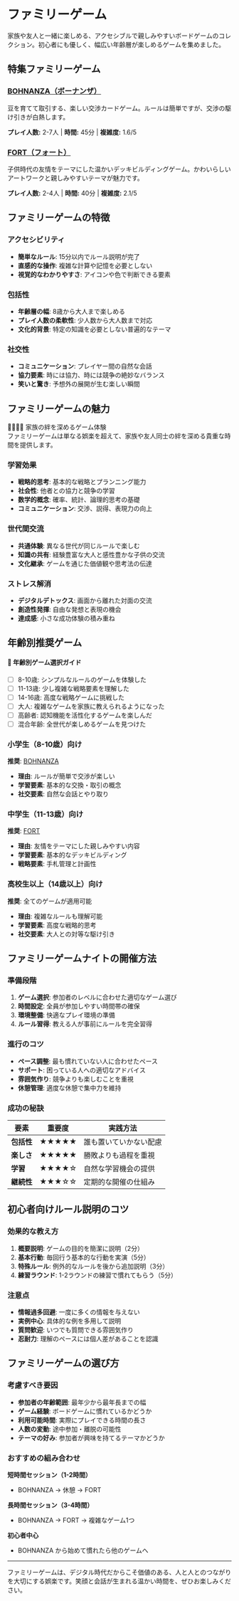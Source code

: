 # ファミリーゲーム

家族や友人と一緒に楽しめる、アクセシブルで親しみやすいボードゲームのコレクション。初心者にも優しく、幅広い年齢層が楽しめるゲームを集めました。

## 特集ファミリーゲーム

### [BOHNANZA（ボーナンザ）](../games/bohnanza.md)
豆を育てて取引する、楽しい交渉カードゲーム。ルールは簡単ですが、交渉の駆け引きが白熱します。

**プレイ人数:** 2-7人 | **時間:** 45分 | **複雑度:** 1.6/5

### [FORT（フォート）](../games/fort.md)
子供時代の友情をテーマにした温かいデッキビルディングゲーム。かわいらしいアートワークと親しみやすいテーマが魅力です。

**プレイ人数:** 2-4人 | **時間:** 40分 | **複雑度:** 2.1/5

## ファミリーゲームの特徴

### アクセシビリティ
- **簡単なルール**: 15分以内でルール説明が完了
- **直感的な操作**: 複雑な計算や記憶を必要としない
- **視覚的なわかりやすさ**: アイコンや色で判断できる要素

### 包括性
- **年齢層の幅**: 8歳から大人まで楽しめる
- **プレイ人数の柔軟性**: 少人数から大人数まで対応
- **文化的背景**: 特定の知識を必要としない普遍的なテーマ

### 社交性
- **コミュニケーション**: プレイヤー間の自然な会話
- **協力要素**: 時には協力、時には競争の絶妙なバランス
- **笑いと驚き**: 予想外の展開が生む楽しい瞬間

## ファミリーゲームの魅力

<div class="game-info-container">
<div class="game-title-header">👨‍👩‍👧‍👦 家族の絆を深めるゲーム体験</div>
ファミリーゲームは単なる娯楽を超えて、家族や友人同士の絆を深める貴重な時間を提供します。
</div>

### 学習効果
- **戦略的思考**: 基本的な戦略とプランニング能力
- **社会性**: 他者との協力と競争の学習
- **数学的概念**: 確率、統計、論理的思考の基礎
- **コミュニケーション**: 交渉、説得、表現力の向上

### 世代間交流
- **共通体験**: 異なる世代が同じルールで楽しむ
- **知識の共有**: 経験豊富な大人と感性豊かな子供の交流
- **文化継承**: ゲームを通じた価値観や思考法の伝達

### ストレス解消
- **デジタルデトックス**: 画面から離れた対面の交流
- **創造性発揮**: 自由な発想と表現の機会
- **達成感**: 小さな成功体験の積み重ね

## 年齢別推奨ゲーム

<div class="progress-checklist">
<h4>🎯 年齢別ゲーム選択ガイド</h4>

- [ ] 8-10歳: シンプルなルールのゲームを体験した
- [ ] 11-13歳: 少し複雑な戦略要素を理解した
- [ ] 14-16歳: 高度な戦略ゲームに挑戦した
- [ ] 大人: 複雑なゲームを家族に教えられるようになった
- [ ] 高齢者: 認知機能を活性化するゲームを楽しんだ
- [ ] 混合年齢: 全世代が楽しめるゲームを見つけた
</div>

### 小学生（8-10歳）向け
**推奨**: [BOHNANZA](../games/bohnanza.md)
- **理由**: ルールが簡単で交渉が楽しい
- **学習要素**: 基本的な交換・取引の概念
- **社交要素**: 自然な会話とやり取り

### 中学生（11-13歳）向け
**推奨**: [FORT](../games/fort.md)
- **理由**: 友情をテーマにした親しみやすい内容
- **学習要素**: 基本的なデッキビルディング
- **戦略要素**: 手札管理と計画性

### 高校生以上（14歳以上）向け
**推奨**: 全てのゲームが適用可能
- **理由**: 複雑なルールも理解可能
- **学習要素**: 高度な戦略的思考
- **社交要素**: 大人との対等な駆け引き

## ファミリーゲームナイトの開催方法

### 準備段階
1. **ゲーム選択**: 参加者のレベルに合わせた適切なゲーム選び
2. **時間設定**: 全員が参加しやすい時間帯の確保
3. **環境整備**: 快適なプレイ環境の準備
4. **ルール習得**: 教える人が事前にルールを完全習得

### 進行のコツ
- **ペース調整**: 最も慣れていない人に合わせたペース
- **サポート**: 困っている人への適切なアドバイス
- **雰囲気作り**: 競争よりも楽しむことを重視
- **休憩管理**: 適度な休憩で集中力を維持

### 成功の秘訣
| 要素 | 重要度 | 実践方法 |
|------|--------|----------|
| **包括性** | ★★★★★ | 誰も置いていかない配慮 |
| **楽しさ** | ★★★★★ | 勝敗よりも過程を重視 |
| **学習** | ★★★★☆ | 自然な学習機会の提供 |
| **継続性** | ★★★☆☆ | 定期的な開催の仕組み |

## 初心者向けルール説明のコツ

### 効果的な教え方
1. **概要説明**: ゲームの目的を簡潔に説明（2分）
2. **基本行動**: 毎回行う基本的な行動を実演（5分）
3. **特殊ルール**: 例外的なルールを後から追加説明（3分）
4. **練習ラウンド**: 1-2ラウンドの練習で慣れてもらう（5分）

### 注意点
- **情報過多回避**: 一度に多くの情報を与えない
- **実例中心**: 具体的な例を多用して説明
- **質問歓迎**: いつでも質問できる雰囲気作り
- **忍耐力**: 理解のペースには個人差があることを認識

## ファミリーゲームの選び方

### 考慮すべき要因
- **参加者の年齢範囲**: 最年少から最年長までの幅
- **ゲーム経験**: ボードゲームに慣れているかどうか
- **利用可能時間**: 実際にプレイできる時間の長さ
- **人数の変動**: 途中参加・離脱の可能性
- **テーマの好み**: 参加者が興味を持てるテーマかどうか

### おすすめの組み合わせ
**短時間セッション（1-2時間）**
- BOHNANZA → 休憩 → FORT

**長時間セッション（3-4時間）**
- BOHNANZA → FORT → 複雑なゲーム1つ

**初心者中心**
- BOHNANZA から始めて慣れたら他のゲームへ

---

ファミリーゲームは、デジタル時代だからこそ価値のある、人と人とのつながりを大切にする娯楽です。笑顔と会話が生まれる温かい時間を、ぜひお楽しみください。
